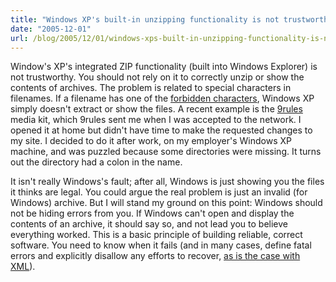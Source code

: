 ```yaml
---
title: "Windows XP's built-in unzipping functionality is not trustworthy"
date: "2005-12-01"
url: /blog/2005/12/01/windows-xps-built-in-unzipping-functionality-is-not-trustworthy/
---
```

Window's XP's integrated ZIP functionality (built into Windows Explorer) is not trustworthy. You should not rely on it to correctly unzip or show the contents of archives. The problem is related to special characters in filenames. If a filename has one of the [forbidden characters][1], Windows XP simply doesn't extract or show the files. A recent example is the [9rules][2] media kit, which 9rules sent me when I was accepted to the network. I opened it at home but didn't have time to make the requested changes to my site. I decided to do it after work, on my employer's Windows XP machine, and was puzzled because some directories were missing. It turns out the directory had a colon in the name.

It isn't really Windows's fault; after all, Windows is just showing you the files it thinks are legal. You could argue the real problem is just an invalid (for Windows) archive. But I will stand my ground on this point: Windows should not be hiding errors from you. If Windows can't open and display the contents of an archive, it should say so, and not lead you to believe everything worked. This is a basic principle of building reliable, correct software. You need to know when it fails (and in many cases, define fatal errors and explicitly disallow any efforts to recover, [as is the case with XML][3]).

 [1]: /blog/2005/11/17/maximizing-filesystem-portability/
 [2]: http://9rules.com
 [3]: http://www.w3.org/TR/REC-xml/#dt-fatal

